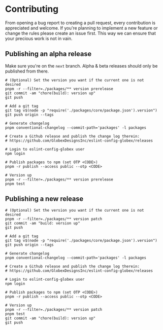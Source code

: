 # Contributing

From opening a bug report to creating a pull request, every contribution is appreciated and welcome. If you're planning to implement a new feature or change the rules please create an issue first. This way we can ensure that your precious work is not in vain.

## Publishing an alpha release

Make sure you're on the `next` branch. Alpha & beta releases should only be published from there.

```
# (Optional) Set the version you want if the current one is not desired
pnpm -r --filter=./packages/** version prerelease
git commit -am "chore(build): version up"
git push

# Add a git tag
git tag v$(node -p "require('./packages/core/package.json').version")
git push origin --tags

# Generate changelog
pnpm conventional-changelog --commit-path='packages' -l packages

# Create a Github release and publish the change log therein:
# https://github.com/GlobexDesignsInc/eslint-config-globex/releases

# Login to eslint-config-globex user
npm login

# Publish packages to npm (set OTP <CODE>)
pnpm -r publish --access public --otp <CODE>

# Version up 
pnpm -r --filter=./packages/** version prerelease
pnpm test
```

## Publishing a new release

```
# (Optional) Set the version you want if the current one is not desired
pnpm -r --filter=./packages/** version patch
git commit -am "build: version up"
git push

# Add a git tag
git tag v$(node -p "require('./packages/core/package.json').version")
git push origin --tags

# Generate changelog
pnpm conventional-changelog --commit-path='packages' -l packages

# Create a Github release and publish the change log therein:
# https://github.com/GlobexDesignsInc/eslint-config-globex/releases

# Login to eslint-config-globex user
npm login

# Publish packages to npm (set OTP <CODE>)
pnpm -r publish --access public --otp <CODE>

# Version up 
pnpm -r --filter=./packages/** version patch
pnpm test
git commit -am "chore(build): version up"
git push
```